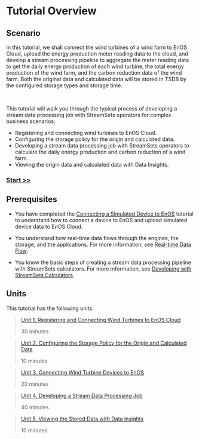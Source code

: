 # Tutorial Overview

## Scenario

In this tutorial, we shall connect the wind turbines of a wind farm to EnOS Cloud, upload the energy production meter reading data to the cloud, and develop a stream processing pipeline to aggregate the meter reading data to get the daily energy production of each wind turbine, the total energy production of the wind farm, and the carbon reduction data of the wind farm. Both the original data and calculated data will be stored in TSDB by the configured storage types and storage time.

<br />

This tutorial will walk you through the typical process of developing a stream data processing job with StreamSets operators for complex business scenarios:

- Registering and connecting wind turbines to EnOS Cloud.
- Configuring the storage policy for the origin and calculated data.
- Developing a stream data processing job with StreamSets operators to calculate the daily energy production and carbon reduction of a wind farm.
- Viewing the origin data and calculated data with Data Insights.

### [Start >>](modelling_device)

## Prerequisites

- You have completed the [Connecting a Simulated Device to EnOS](/docs/device-connection/en/dev/tutorial/connecting_device_simulated/index.html) tutorial to understand how to connect a device to EnOS and upload simulated device data to EnOS Cloud.

- You understand how real-time data flows through the engines, the storage, and the applications. For more information, see [Real-time Data Flow](../../learn/data_flow).

- You know the basic steps of creating a stream data processing pipeline with StreamSets calculators. For more information, see [Developing with StreamSets Calculators](../../howto/stream/streamsets).

## Units

This tutorial has the following units.

> [Unit 1. Registering and Connecting Wind Turbines to EnOS Cloud](modelling_device)
>
> 30 minutes

> [Unit 2. Configuring the Storage Policy for the Origin and Calculated Data](configuring_storage_policy)
>
> 10 minutes

> [Unit 3. Connecting Wind Turbine Devices to EnOS](connecting_device)
>
> 20 minutes

> [Unit 4. Developing a Stream Data Processing Job](developing_streams)
>
> 40 minutes

> [Unit 5. Viewing the Stored Data with Data Insights](viewing_stored_data)
>
> 10 minutes
